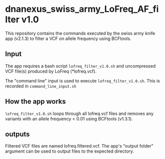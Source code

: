 # dnanexus_swiss_army_LoFreq_AF_filter v1.0

This repository contains the commands executed by the swiss army knife app (v2.1.3) to filter a VCF on allele frequency using BCFtools.

## Input
The app requires a bash script `lofreq_filter_v1.0.sh` and uncompressed VCF file(s) produced by LoFreq (*lofreq.vcf).

The "command line" input is used to execute `lofreq_filter_v1.0.sh`. This is recorded in `command_line_input.sh`

## How the app works
`lofreq_filter_v1.0.sh` loops through all lofreq.vcf files and removes any variants with an allele frequency < 0.01 using BCFtools (v1.3.1).

## outputs
Filtered VCF files are named lofreq.filtered.vcf. The app's "output folder" argument can be used to output files to the expected directory.

